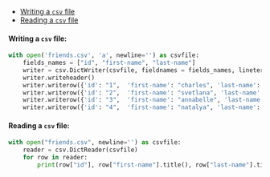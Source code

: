 - [Writing a `csv` file](#writing-a-csv-file)
- [Reading a `csv` file](#reading-a-csv-file)
#### <a name="writing-a-csv-file"></a>Writing a `csv` file:
```python
with open('friends.csv', 'a', newline='') as csvfile:
    fields_names = ["id", "first-name", "last-name"]
    writer = csv.DictWriter(csvfile, fieldnames = fields_names, lineterminator = "\n")
    writer.writeheader()
    writer.writerow({'id': "1",  'first-name': "charles", 'last-name': "whitfield"})
    writer.writerow({'id': "2",  'first-name': "svetlana", 'last-name': "rosemond"})
    writer.writerow({'id': "3",  'first-name': "annabelle", 'last-name': "vodianova"})
    writer.writerow({'id': "4",  'first-name': "natalya", 'last-name': "sivakova"})
```
#### <a name="reading-a-csv-file"></a>Reading a `csv` file:
```python
with open("friends.csv", newline='') as csvfile:
    reader = csv.DictReader(csvfile)
    for row in reader:
        print(row["id"], row["first-name"].title(), row["last-name"].title())
```
